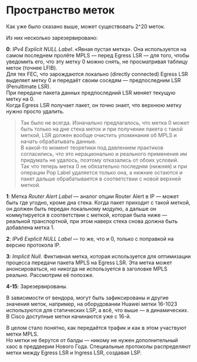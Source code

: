 # Пространство меток

Как уже было сказано выше, может существовать 2^20 меток.

Из них несколько зарезервировано:

**0**: _IPv4 Explicit NULL Label_. «Явная пустая метка». Она используется на самом последнем пролёте MPLS — перед Egress LSR — для того, чтобы уведомить его, что эту метку 0 можно снять, не просматривая таблицу меток \(точнее LFIB\).  
Для тех FEC, что зарождаются локально \(directly connected\) Egress LSR выделяет метку 0 и передаёт своим соседям — предпоследним LSR \(Penultimate LSR\).  
При передаче пакета данных предпоследний LSR меняет текущую метку на 0.  
Когда Egress LSR получает пакет, он точно знает, что верхнюю метку нужно просто удалить.

> Так было не всегда. Изначально предлагалось, что метка 0 может быть только на дне стека меток и при получении пакета с такой меткой, LSR должен вообще очистить упоминания об MPLS и начать обрабатывать данные.  
> В какой-то момент теоретики под давлением практиков согласились, что это нерационально и реального применения им придумать не удалось, поэтому отказались от обоих условий.  
> Так что теперь метка 0 не обязательно последняя \(нижняя\) и при операции Pop Label удаляется только она, а нижние остаются и пакет дальше обрабатывается в соответствии с новой верхней меткой.

**1**: Метка _Router Alert Label_ — аналог опции Router Alert в IP — может быть где угодно, кроме дна стека. Когда пакет приходит с такой меткой, он должен быть передан локальному модулю, а дальше он коммутируется в соответствии с меткой, которая была ниже — реальной транспортной, при этом наверх стека снова должна быть добавлена метка 1.

**2**: _IPv6 Explicit NULL Label_ — то же, что и 0, только с поправкой на версию протокола IP.

**3**: _Implicit Null_. Фиктивная метка, которая используется для оптимизации процесса передачи пакета MPLS на Egress LSR. Эта метка может анонсироваться, но никогда не используется в заголовке MPLS реально. Рассмотрим её попозже.

**4-15**: Зарезервированы.

В зависимости от вендора, могут быть зафиксированы и другие значения меток, например, на оборудовании Huawei метки 16-1023 используются для статических LSP, а всё, что выше — в динамических. В Cisco доступные метки начинаются уже с 16-й.

В целом стало понятно, как передаётся трафик и как в этом участвуют метки MPLS.  
Но метки не берутся от балды — никому не нужен дополнительный хаос в преддверии Нового Года. Специальные протоколы распределяют метки между Egress LSR и Ingress LSR, создавая LSP.

